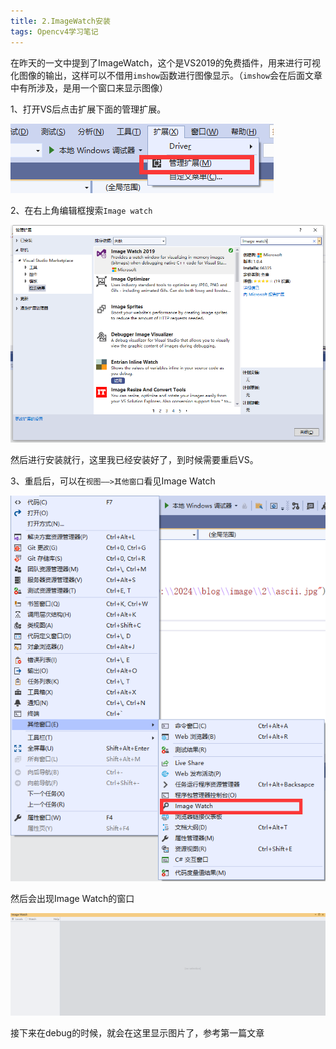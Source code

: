 ```yaml
---
title: 2.ImageWatch安装
tags: Opencv4学习笔记
---
```






在昨天的一文中提到了ImageWatch，这个是VS2019的免费插件，用来进行可视化图像的输出，这样可以不借用`imshow`函数进行图像显示。（`imshow`会在后面文章中有所涉及，是用一个窗口来显示图像）

1、打开VS后点击扩展下面的管理扩展。

![image-20240222134318432](/image/opencv4Learn/2_ImageWatch/ImageWatch_1.jpg)

2、在右上角编辑框搜索`Image watch`

![image-20240222134418531](/image/opencv4Learn/2_ImageWatch/ImageWatch_2.jpg)

然后进行安装就行，这里我已经安装好了，到时候需要重启VS。

3、重启后，可以在`视图——>其他窗口`看见Image Watch

![image-20240222134612858](/image/opencv4Learn/2_ImageWatch/ImageWatch_3.jpg)

然后会出现Image Watch的窗口

![image-20240222180848878](/image/opencv4Learn/2_ImageWatch/ImageWatch_4.jpg)

接下来在debug的时候，就会在这里显示图片了，参考第一篇文章

